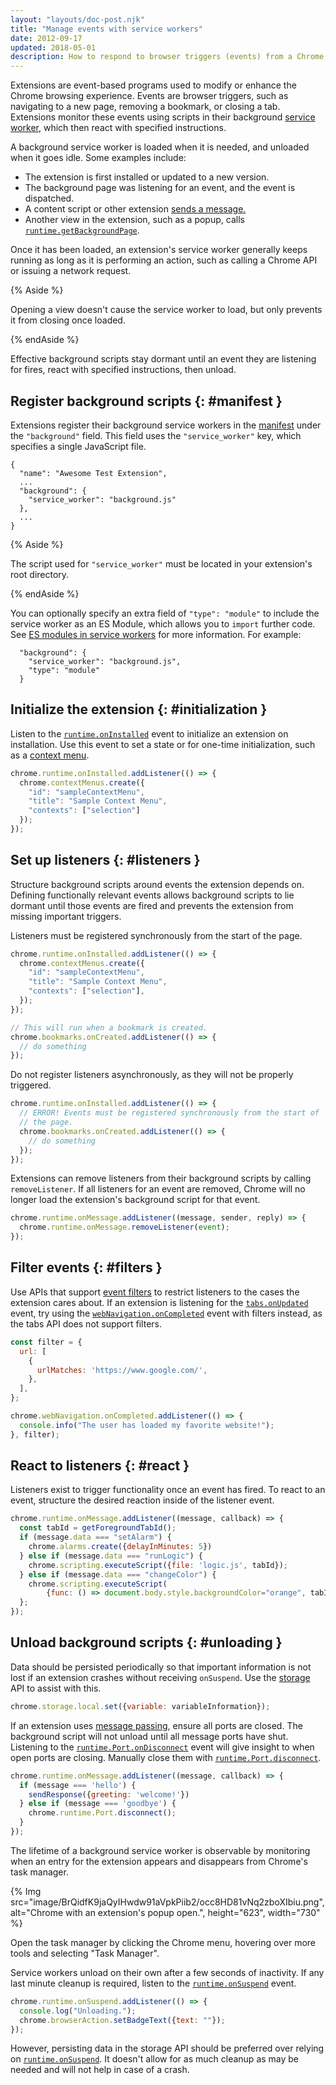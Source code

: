 ```yaml
---
layout: "layouts/doc-post.njk"
title: "Manage events with service workers"
date: 2012-09-17
updated: 2018-05-01
description: How to respond to browser triggers (events) from a Chrome Extension background script.
---
```


Extensions are event-based programs used to modify or enhance the Chrome browsing experience. Events
are browser triggers, such as navigating to a new page, removing a bookmark, or closing a tab.
Extensions monitor these events using scripts in their background [service
worker][doc-sw-migration], which then react with specified instructions.

A background service worker is loaded when it is needed, and unloaded when it goes idle. Some
examples include:

- The extension is first installed or updated to a new version.
- The background page was listening for an event, and the event is dispatched.
- A content script or other extension [sends a message.][1]
- Another view in the extension, such as a popup, calls [`runtime.getBackgroundPage`][2].

Once it has been loaded, an extension's service worker generally keeps running as long as it is
performing an action, such as calling a Chrome API or issuing a network request. 

{% Aside %}

Opening a view doesn't cause the service worker to load, but only prevents it from closing once
loaded.

{% endAside %}

Effective background scripts stay dormant until an event they are listening for fires, react with
specified instructions, then unload.

## Register background scripts {: #manifest }

Extensions register their background service workers in the [manifest][3] under the `"background"`
field. This field uses the `"service_worker"` key, which specifies a single JavaScript file.

```json/3-6
{
  "name": "Awesome Test Extension",
  ...
  "background": {
    "service_worker": "background.js"
  },
  ...
}
```

{% Aside %}

The script used for `"service_worker"` must be located in your extension's root directory.

{% endAside %}

You can optionally specify an extra field of `"type": "module"` to include the service worker as an
ES Module, which allows you to `import` further code. See [ES modules in service workers][sw-module]
for more information. For example:

```json/2-2
  "background": {
    "service_worker": "background.js",
    "type": "module"
  }
```

## Initialize the extension {: #initialization }

Listen to the [`runtime.onInstalled`][6] event to initialize an extension on installation. Use this
event to set a state or for one-time initialization, such as a [context menu][7].

```js
chrome.runtime.onInstalled.addListener(() => {
  chrome.contextMenus.create({
    "id": "sampleContextMenu",
    "title": "Sample Context Menu",
    "contexts": ["selection"]
  });
});
```

## Set up listeners {: #listeners }

Structure background scripts around events the extension depends on. Defining functionally relevant
events allows background scripts to lie dormant until those events are fired and prevents the
extension from missing important triggers.

Listeners must be registered synchronously from the start of the page.

```js
chrome.runtime.onInstalled.addListener(() => {
  chrome.contextMenus.create({
    "id": "sampleContextMenu",
    "title": "Sample Context Menu",
    "contexts": ["selection"],
  });
});

// This will run when a bookmark is created.
chrome.bookmarks.onCreated.addListener(() => {
  // do something
});
```

Do not register listeners asynchronously, as they will not be properly triggered.

```js
chrome.runtime.onInstalled.addListener(() => {
  // ERROR! Events must be registered synchronously from the start of
  // the page.
  chrome.bookmarks.onCreated.addListener(() => {
    // do something
  });
});
```

Extensions can remove listeners from their background scripts by calling `removeListener`. If all
listeners for an event are removed, Chrome will no longer load the extension's background script for
that event.

```js
chrome.runtime.onMessage.addListener((message, sender, reply) => {
  chrome.runtime.onMessage.removeListener(event);
});
```

## Filter events {: #filters }

Use APIs that support [event filters][8] to restrict listeners to the cases the extension cares
about. If an extension is listening for the [`tabs.onUpdated`][9] event, try using the
[`webNavigation.onCompleted`][10] event with filters instead, as the tabs API does not support
filters.

```js
const filter = {
  url: [
    {
      urlMatches: 'https://www.google.com/',
    },
  ],
};

chrome.webNavigation.onCompleted.addListener(() => {
  console.info("The user has loaded my favorite website!");
}, filter);
```

## React to listeners {: #react }

Listeners exist to trigger functionality once an event has fired. To react to an event, structure
the desired reaction inside of the listener event.

```js
chrome.runtime.onMessage.addListener((message, callback) => {
  const tabId = getForegroundTabId();
  if (message.data === "setAlarm") {
    chrome.alarms.create({delayInMinutes: 5})
  } else if (message.data === "runLogic") {
    chrome.scripting.executeScript({file: 'logic.js', tabId});
  } else if (message.data === "changeColor") {
    chrome.scripting.executeScript(
        {func: () => document.body.style.backgroundColor="orange", tabId});
  };
});
```

## Unload background scripts {: #unloading }

Data should be persisted periodically so that important information is not lost if an extension
crashes without receiving `onSuspend`. Use the [storage][11] API to assist with this.

```js
chrome.storage.local.set({variable: variableInformation});
```

If an extension uses [message passing][12], ensure all ports are closed. The background script will
not unload until all message ports have shut. Listening to the [`runtime.Port.onDisconnect`][13]
event will give insight to when open ports are closing. Manually close them with
[`runtime.Port.disconnect`][14].

```js
chrome.runtime.onMessage.addListener((message, callback) => {
  if (message === 'hello') {
    sendResponse({greeting: 'welcome!'})
  } else if (message === 'goodbye') {
    chrome.runtime.Port.disconnect();
  }
});
```

The lifetime of a background service worker is observable by monitoring when an entry for the
extension appears and disappears from Chrome's task manager.

{% Img src="image/BrQidfK9jaQyIHwdw91aVpkPiib2/occ8HD81vNq2zboXIbiu.png",
       alt="Chrome with an extension's popup open.", height="623", width="730" %}

Open the task manager by clicking the Chrome menu, hovering over more tools and selecting "Task
Manager".

Service workers unload on their own after a few seconds of inactivity. If any last minute cleanup is
required, listen to the [`runtime.onSuspend`][15] event.

```js
chrome.runtime.onSuspend.addListener(() => {
  console.log("Unloading.");
  chrome.browserAction.setBadgeText({text: ""});
});
```

However, persisting data in the storage API should be preferred over relying on
[`runtime.onSuspend`][16]. It doesn't allow for as much cleanup as may be needed and will not help
in case of a crash.

[1]: /docs/extensions/mv3/messaging
[2]: /docs/extensions/runtime#method-getBackgroundPage
[3]: /docs/extensions/mv3/manifest/
[4]: /docs/extensions/webRequest
[5]: /docs/extensions/mv3/background_migration
[6]: /docs/extensions/reference/runtime#event-onInstalled
[7]: /docs/extensions/reference/contextMenus
[8]: /docs/extensions/reference/events#filtered
[9]: /docs/extensions/reference/extensions/tabs#event-onUpdated
[10]: /docs/extensions/reference/webNavigation#event-onCompleted
[11]: /docs/extensions/reference/storage
[12]: /docs/extensions/mv3/messaging
[13]: /docs/extensions/reference/runtime#property-Port-onDisconnect
[14]: /docs/extensions/reference/runtime#property-Port-disconnect
[15]: /docs/extensions/reference/runtime#event-onSuspend
[16]: /docs/extensions/reference/runtime#event-onSuspend

[doc-sw-migration]: /docs/extensions/mv3/migrating_to_service_workers
[sw-module]: https://web.dev/es-modules-in-sw/
